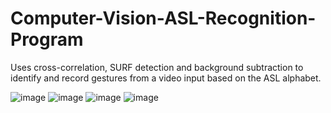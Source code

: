 # Computer-Vision-ASL-Recognition-Program
Uses cross-correlation, SURF detection and background subtraction to identify and record gestures from a video input based on the ASL alphabet.

![image](https://user-images.githubusercontent.com/49098697/189433868-91ea23ed-d2e5-40ab-9644-5b0162da69be.png)
![image](https://user-images.githubusercontent.com/49098697/189433882-e10f2e12-bae0-4836-8c05-267d4d71c79a.png)
![image](https://user-images.githubusercontent.com/49098697/189433912-7510e74a-28bd-4762-ae2c-eb815a55262d.png)
![image](https://user-images.githubusercontent.com/49098697/189433947-956f06c4-72bd-44e7-aa9d-bf15eed4bebf.png)
